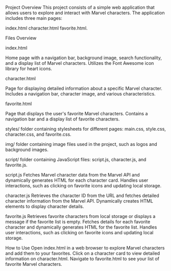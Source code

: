 Project Overview
This project consists of a simple web application that allows users to explore and interact with Marvel characters. 
The application includes three main pages: 

index.html
character.html
favorite.html. 

Files Overview

index.html

Home page with a navigation bar, background image, search functionality, and a display list of Marvel characters.
Utilizes the Font Awesome icon library for heart icons.

character.html

Page for displaying detailed information about a specific Marvel character.
Includes a navigation bar, character image, and various characteristics.

favorite.html

Page that displays the user's favorite Marvel characters.
Contains a navigation bar and a display list of favorite characters.

styles/ folder containing stylesheets for different pages: main.css, style.css, character.css, and favorite.css.


img/ folder containing image files used in the project, such as logos and background images.

script/ folder containing JavaScript files: script.js, character.js, and favorite.js.

script.js
Fetches Marvel character data from the Marvel API and dynamically generates HTML for each character card.
Handles user interactions, such as clicking on favorite icons and updating local storage.

character.js
Retrieves the character ID from the URL and fetches detailed character information from the Marvel API.
Dynamically creates HTML elements to display character details.

favorite.js
Retrieves favorite characters from local storage or displays a message if the favorite list is empty.
Fetches details for each favorite character and dynamically generates HTML for the favorite list.
Handles user interactions, such as clicking on favorite icons and updating local storage.

How to Use
Open index.html in a web browser to explore Marvel characters and add them to your favorites.
Click on a character card to view detailed information on character.html.
Navigate to favorite.html to see your list of favorite Marvel characters.
